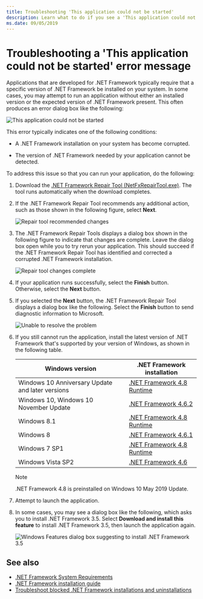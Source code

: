 ```yaml
---
title: Troubleshooting 'This application could not be started'
description: Learn what to do if you see a 'This application could not be started' dialog box.
ms.date: 09/05/2019
---
```

# Troubleshooting a 'This application could not be started' error message

Applications that are developed for .NET Framework typically require that a specific version of .NET Framework be installed on your system. In some cases, you may attempt to run an application without either an installed version or the expected version of .NET Framework present. This often produces an error dialog box like the following:

![This application could not be started](media/application-not-started/app-could-not-be-started.png)

This error typically indicates one of the following conditions:

- A .NET Framework installation on your system has become corrupted.

- The version of .NET Framework needed by your application cannot be detected.

To address this issue so that you can run your application, do the following:

1. Download the [.NET Framework Repair Tool (NetFxRepairTool.exe)](https://www.microsoft.com/download/details.aspx?id=30135). The tool runs automatically when the download completes.

1. If the .NET Framework Repair Tool recommends any additional action, such as those shown in the following figure, select **Next**.

   ![Repair tool recommended changes](media/application-not-started/repair-tool-recommended-changes.png)

1. The .NET Framework Repair Tools displays a dialog box shown in the following figure to indicate that changes are complete. Leave the dialog box open while you to try rerun your application. This should succeed if the .NET Framework Repair Tool has identified and corrected a corrupted .NET Framework installation.

   ![Repair tool changes complete](media/application-not-started/repair-tool-changes-complete.png)

1. If your application runs successfully, select the **Finish** button. Otherwise, select the **Next** button.

1. If you selected the **Next** button, the .NET Framework Repair Tool displays a dialog box like the following. Select the **Finish** button to send diagnostic information to Microsoft.

   ![Unable to resolve the problem](media/application-not-started/repair-tool-no-resolution.png)

1. If you still cannot run the application, install the latest version of .NET Framework that's supported by your version of Windows, as shown in the following table.

   |Windows version|.NET Framework installation|
   |---|---|
   |Windows 10 Anniversary Update and later versions|[.NET Framework 4.8 Runtime](https://dotnet.microsoft.com/download/dotnet-framework/net48)|
   |Windows 10, Windows 10 November Update|[.NET Framework 4.6.2](https://dotnet.microsoft.com/download/dotnet-framework/net462)|
   |Windows 8.1|[.NET Framework 4.8 Runtime](https://dotnet.microsoft.com/download/dotnet-framework/net48)|
   |Windows 8|[.NET Framework 4.6.1](https://dotnet.microsoft.com/download/dotnet-framework/net461)|
   |Windows 7 SP1|[.NET Framework 4.8 Runtime](https://dotnet.microsoft.com/download/dotnet-framework/net48)|
   |Windows Vista SP2|[.NET Framework 4.6](https://dotnet.microsoft.com/download/dotnet-framework/net46)|

   > [!NOTE]
   > .NET Framework 4.8 is preinstalled on Windows 10 May 2019 Update.

1. Attempt to launch the application.

1. In some cases, you may see a dialog box like the following, which asks you to install .NET Framework 3.5. Select **Download and install this feature** to install .NET Framework 3.5, then launch the application again.

   ![Windows Features dialog box suggesting to install .NET Framework 3.5](media/application-not-started/install-3-5.png)

## See also

- [.NET Framework System Requirements](../get-started/system-requirements.md)
- [.NET Framework installation guide](index.md)
- [Troubleshoot blocked .NET Framework installations and uninstallations](troubleshoot-blocked-installations-and-uninstallations.md)
